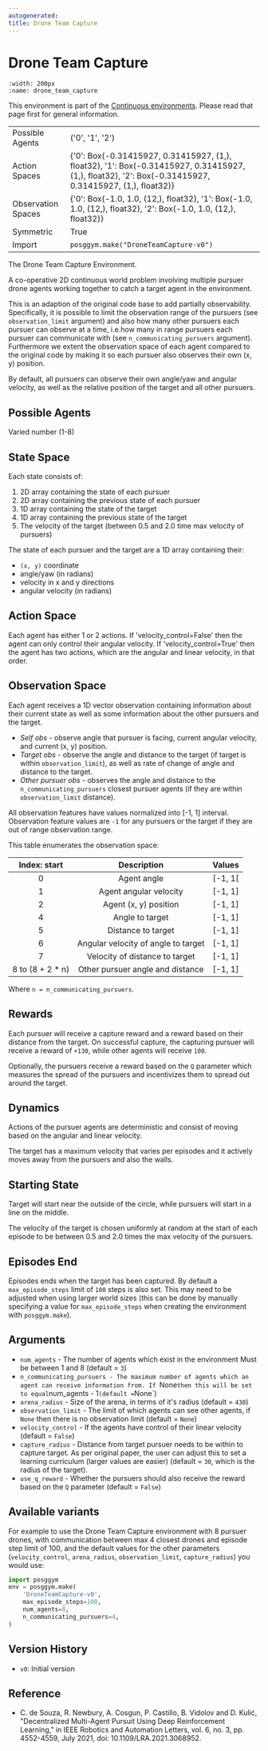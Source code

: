 ```yaml
---
autogenerated:
title: Drone Team Capture
---
```


# Drone Team Capture

```{figure} ../../_static/videos/continuous/drone_team_capture.gif
:width: 200px
:name: drone_team_capture
```

This environment is part of the <a href='..'>Continuous environments</a>. Please read that page first for general information.

|   |   |
|---|---|
| Possible Agents | ('0', '1', '2') |
| Action Spaces | {'0': Box(-0.31415927, 0.31415927, (1,), float32), '1': Box(-0.31415927, 0.31415927, (1,), float32), '2': Box(-0.31415927, 0.31415927, (1,), float32)} |
| Observation Spaces | {'0': Box(-1.0, 1.0, (12,), float32), '1': Box(-1.0, 1.0, (12,), float32), '2': Box(-1.0, 1.0, (12,), float32)} |
| Symmetric | True |
| Import | `posggym.make("DroneTeamCapture-v0")` |


The Drone Team Capture Environment.

A co-operative 2D continuous world problem involving multiple pursuer drone agents
working together to catch a target agent in the environment.

This is an adaption of the original code base to add partially observability.
Specifically, it is possible to limit the observation range of the pursuers
(see `observation_limit` argument) and also how many other pursuers each pursuer
can observe at a time, i.e.how many in range pursuers each pursuer can communicate
with (see `n_communicating_pursuers` argument). Furthermore we extent the
observation space of each agent compared to the original code by making it so each
pursuer also observes their own (x, y) position.

By default, all pursuers can observe their own angle/yaw and angular velocity,
as well as the relative position of the target and all other pursuers.

Possible Agents
---------------
Varied number (1-8)

State Space
-----------
Each state consists of:

1. 2D array containing the state of each pursuer
2. 2D array containing the previous state of each pursuer
3. 1D array containing the state of the target
4. 1D array containing the previous state of the target
5. The velocity of the target (between 0.5 and 2.0 time max velocity of pursuers)

The state of each pursuer and the target are a 1D array containing their:

- `(x, y)` coordinate
- angle/yaw (in radians)
- velocity in x and y directions
- angular velocity (in radians)

Action Space
------------
Each agent has either 1 or 2 actions. If 'velocity_control=False' then the agent
can only control their angular velocity. If 'velocity_control=True' then the agent
has two actions, which are the angular and linear velocity, in that order.

Observation Space
-----------------
Each agent receives a 1D vector observation containing information about their
current state as well as some information about the other pursuers and the target.

- *Self obs* - observe angle that pursuer is facing, current angular velocity, and
    current (x, y) position.
- *Target obs* - observe the angle and distance to the target (if target is within
    `observation_limit`), as well as rate of change of angle and distance to the
    target.
- *Other pursuer obs* - observes the angle and distance to the
    `n_communicating_pursuers` closest pursuer agents (if they are within
    `observation_limit` distance).

All observation features have values normalized into [-1, 1] interval. Observation
feature values are `-1` for any pursuers or the target if they are out of range
observation range.

This table enumerates the observation space:

| Index: start          | Description                          |  Values   |
| :-------------------: | :----------------------------------: | :-------: |
| 0                     | Agent angle                          | [-1, 1[   |
| 1                     | Agent angular velocity               | [-1, 1]   |
| 2                     | Agent (x, y) position                | [-1, 1]   |
| 4                     | Angle to target                      | [-1, 1]   |
| 5                     | Distance to target                   | [-1, 1]   |
| 6                     | Angular velocity of angle to target  | [-1, 1]   |
| 7                     | Velocity of distance to target       | [-1, 1]   |
| 8 to (8 + 2 * n)      | Other pursuer angle and distance     | [-1, 1]   |

Where `n = n_communicating_pursuers`.

Rewards
-------
Each pursuer will receive a capture reward and a reward based on their distance from
the target. On successful capture, the capturing pursuer will receive a reward of
`+130`, while other agents will receive `100`.

Optionally, the pursuers receive a reward based on the `Q` parameter which measures
the spread of the pursuers and incentivizes them to spread out around the target.

Dynamics
--------
Actions of the pursuer agents are deterministic and consist of moving based on the
angular and linear velocity.

The target has a maximum velocity that varies per episodes and it actively moves
away from the pursuers and also the walls.

Starting State
--------------
Target will start near the outside of the circle, while pursuers will start in a
line on the middle.

The velocity of the target is chosen uniformly at random at the start of each
episode to be between 0.5 and 2.0 times the max velocity of the pursuers.

Episodes End
------------
Episodes ends when the target has been captured. By default a `max_episode_steps`
limit of `100` steps is also set. This may need to be adjusted when using larger
world sizes (this can be done by manually specifying a value for
`max_episode_steps` when creating the environment with `posggym.make`).


Arguments
---------

- `num_agents` - The number of agents which exist in the environment
    Must be between 1 and 8 (default = `3`)
- `n_communicating_pursuers - The maximum number of agents which an
    agent can receive information from. If `None` then this will be set to equal
    `num_agents - 1` (default = `None`)
- `arena_radius` - Size of the arena, in terms of it's radius (default = `430`)
- `observation_limit` - The limit of which agents can see other agents, if `None`
    then there is no observation limit (default = `None`)
- `velocity_control` - If the agents have control of their linear velocity
    (default = `False`)
- `capture_radius` - Distance from target pursuer needs to be within to capture
    target. As per original paper, the user can adjust this to set a learning
    curriculum (larger values are easier) (default = `30`, which is the radius of
    the target).
- `use_q_reward` - Whether the pursuers should also receive the reward based on the
    `Q` parameter (default = `False`)


Available variants
------------------
For example to use the Drone Team Capture environment with 8 pursuer drones, with
communication between max 4 closest drones and episode step limit of 100, and the
default values for the other parameters (`velocity_control`, `arena_radius`,
`observation_limit`, `capture_radius`) you would use:

```python
import posggym
env = posggym.make(
    'DroneTeamCapture-v0',
    max_episode_steps=100,
    num_agents=8,
    n_communicating_pursuers=4,
)
```

Version History
---------------
- `v0`: Initial version

Reference
---------
- C. de Souza, R. Newbury, A. Cosgun, P. Castillo, B. Vidolov and D. Kulić,
  "Decentralized Multi-Agent Pursuit Using Deep Reinforcement Learning,"
  in IEEE Robotics and Automation Letters, vol. 6, no. 3, pp. 4552-4559,
  July 2021, doi: 10.1109/LRA.2021.3068952.
